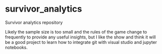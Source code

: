 # survivor_analytics
Survivor analytics repository

Likely the sample size is too small and the rules of the game change to frequently to provide any useful insights, but I like the show and think it will be a good project to learn how to integrate git with visual studio and jupyter notebooks.
